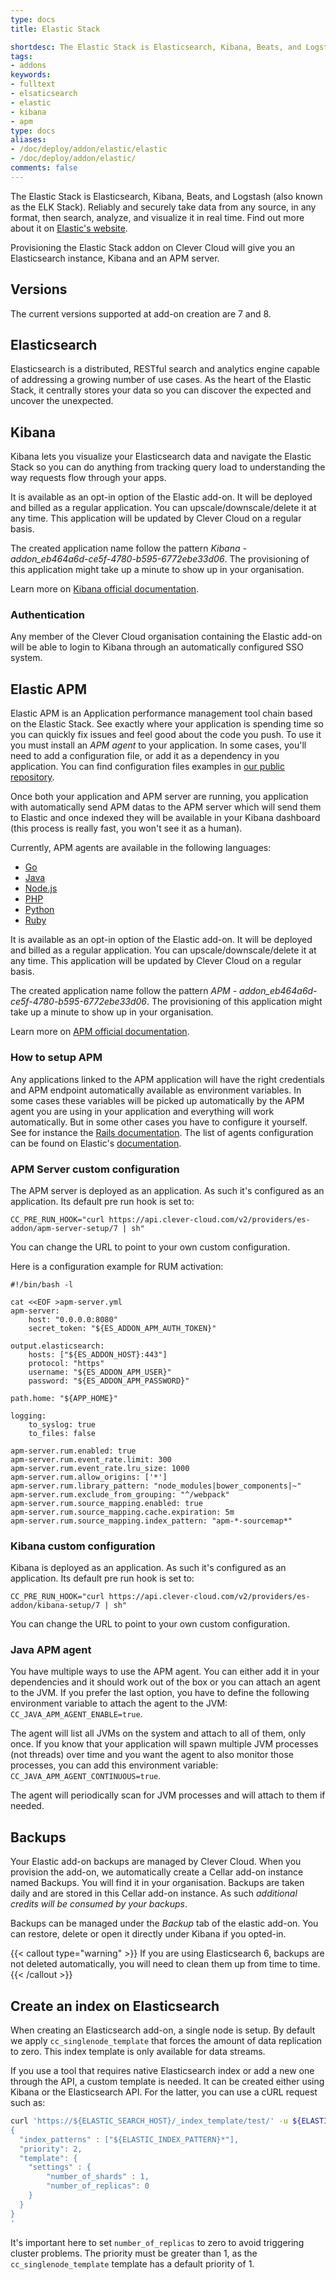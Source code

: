 ```yaml
---
type: docs
title: Elastic Stack

shortdesc: The Elastic Stack is Elasticsearch, Kibana, Beats, and Logstash (also known as the ELK Stack). 
tags:
- addons
keywords:
- fulltext
- elsaticsearch
- elastic
- kibana
- apm
type: docs
aliases:
- /doc/deploy/addon/elastic/elastic
- /doc/deploy/addon/elastic/
comments: false
---
```


The Elastic Stack is Elasticsearch, Kibana, Beats, and Logstash (also known as the ELK Stack). Reliably and securely take data from any source, in any format, then search, analyze, and visualize it in real time. Find out more about it on [Elastic's website](https://www.elastic.co/products/elastic-stack).

Provisioning the Elastic Stack addon on Clever Cloud will give you an Elasticsearch instance, Kibana and an APM server.

## Versions

The current versions supported at add-on creation are 7 and 8.

## Elasticsearch

Elasticsearch is a distributed, RESTful search and analytics engine capable of addressing a growing number of use cases. As the heart of the Elastic Stack, it centrally stores your data so you can discover the expected and uncover the unexpected.

## Kibana

Kibana lets you visualize your Elasticsearch data and navigate the Elastic Stack so you can do anything from tracking query load to understanding the way requests flow through your apps.

It is available as an opt-in option of the Elastic add-on. It will be deployed and billed as a regular application. You can upscale/downscale/delete it at any time. This application will be updated by Clever Cloud on a regular basis.

The created application name follow the pattern *Kibana - addon_eb464a6d-ce5f-4780-b595-6772ebe33d06*. The provisioning of this application might take up a minute to show up in your organisation.

Learn more on [Kibana official documentation](https://www.elastic.co/guide/en/kibana/current/index.html).

### Authentication

Any member of the Clever Cloud organisation containing the Elastic add-on will be able to login to Kibana through an automatically configured SSO system.

## Elastic APM

Elastic APM is an Application performance management tool chain based on the Elastic Stack. See exactly where your application is spending time so you can quickly fix issues and feel good about the code you push. To use it you must install an *APM agent* to your application. In some cases, you'll need to add a configuration file, or add it as a dependency in you application. You can find configuration files examples in [our public repository](https://github.com/CleverCloud/Elastic-APM-example-configuration-files).  

Once both your application and APM server are running, you application with automatically send APM datas to the APM server which will send them to Elastic and once indexed they will be available in your Kibana dashboard (this process is really fast, you won't see it as a human).

Currently, APM agents are available in the following languages:

- [Go](https://www.elastic.co/guide/en/apm/agent/go/1.x/introduction.html)
- [Java](https://www.elastic.co/guide/en/apm/agent/java/1.x/intro.html)
- [Node.js](https://www.elastic.co/guide/en/apm/agent/nodejs/2.x/intro.html)
- [PHP](https://www.elastic.co/guide/en/apm/agent/php/current/index.html)
- [Python](https://www.elastic.co/guide/en/apm/agent/python/5.x/getting-started.html)
- [Ruby](https://www.elastic.co/guide/en/apm/agent/ruby/3.x/introduction.html)

It is available as an opt-in option of the Elastic add-on. It will be deployed and billed as a regular application. You can upscale/downscale/delete it at any time. This application will be updated by Clever Cloud on a regular basis.

The created application name follow the pattern *APM - addon_eb464a6d-ce5f-4780-b595-6772ebe33d06*. The provisioning of this application might take up a minute to show up in your organisation.

Learn more on [APM official documentation](https://www.elastic.co/guide/en/apm/get-started/current/components.html).

### How to setup APM

Any applications linked to the APM application will have the right credentials and APM endpoint automatically available as environment variables. In some cases these variables will be picked up automatically by the APM agent you are using in your application and everything will work automatically. But in some other cases you have to configure it yourself. See for instance the [Rails documentation](https://www.elastic.co/guide/en/apm/agent/ruby/3.x/getting-started-rails.html#getting-started-rails). The list of agents configuration can be found on Elastic's [documentation](https://www.elastic.co/guide/en/apm/agent/index.html).

### APM Server custom configuration

The APM server is deployed as an application. As such it's configured as an application. Its default pre run hook is set to:

`CC_PRE_RUN_HOOK="curl https://api.clever-cloud.com/v2/providers/es-addon/apm-server-setup/7 | sh"`

You can change the URL to point to your own custom configuration.

Here is a configuration example for RUM activation:

```bash{filename="es-apm-serverconfig.sh"}
#!/bin/bash -l

cat <<EOF >apm-server.yml
apm-server:
    host: "0.0.0.0:8080"
    secret_token: "${ES_ADDON_APM_AUTH_TOKEN}"

output.elasticsearch:
    hosts: ["${ES_ADDON_HOST}:443"]
    protocol: "https"
    username: "${ES_ADDON_APM_USER}"
    password: "${ES_ADDON_APM_PASSWORD}"

path.home: "${APP_HOME}"

logging:
    to_syslog: true
    to_files: false

apm-server.rum.enabled: true
apm-server.rum.event_rate.limit: 300
apm-server.rum.event_rate.lru_size: 1000
apm-server.rum.allow_origins: ['*']
apm-server.rum.library_pattern: "node_modules|bower_components|~"
apm-server.rum.exclude_from_grouping: "^/webpack"
apm-server.rum.source_mapping.enabled: true
apm-server.rum.source_mapping.cache.expiration: 5m
apm-server.rum.source_mapping.index_pattern: "apm-*-sourcemap*"
```

### Kibana custom configuration

Kibana is deployed as an application. As such it's configured as an application. Its default pre run hook is set to:

`CC_PRE_RUN_HOOK="curl https://api.clever-cloud.com/v2/providers/es-addon/kibana-setup/7 | sh"`

You can change the URL to point to your own custom configuration.

### Java APM agent

You have multiple ways to use the APM agent. You can either add it in your dependencies and it should work out of the box or you can attach an agent to the JVM. If you prefer the last option, you have to define the following environment variable to attach the agent to the JVM: `CC_JAVA_APM_AGENT_ENABLE=true`.

The agent will list all JVMs on the system and attach to all of them, only once. If you know that your application will spawn multiple JVM processes (not threads) over time and you want the agent to also monitor those processes, you can add this environment variable: `CC_JAVA_APM_AGENT_CONTINUOUS=true`.

The agent will periodically scan for JVM processes and will attach to them if needed.

## Backups

Your Elastic add-on backups are managed by Clever Cloud. When you provision the add-on, we automatically create a Cellar add-on instance named Backups. You will find it in your organisation. Backups are taken daily and are stored in this Cellar add-on instance. As such *additional credits will be consumed by your backups*.

Backups can be managed under the *Backup* tab of the elastic add-on. You can restore, delete or open it directly under Kibana if you opted-in.

{{< callout type="warning" >}}
If you are using Elasticsearch 6, backups are not deleted automatically, you will need to clean them up from time to time.
{{< /callout >}}

## Create an index on Elasticsearch

When creating an Elasticsearch add-on, a single node is setup. By default we apply `cc_singlenode_template` that forces the amount of data replication to zero. This index template is only available for data streams.

If you use a tool that requires native Elasticsearch index or add a new one through the API, a custom template is needed. It can be created either using Kibana or the Elasticsearch API. For the latter, you can use a cURL request such as:

```sh
curl 'https://${ELASTIC_SEARCH_HOST}/_index_template/test/' -u ${ELASTIC_SEARCH_USER} -H 'Content-Type: application/json' -X PUT -d'
{
  "index_patterns" : ["${ELASTIC_INDEX_PATTERN}*"],
  "priority": 2,
  "template": {
    "settings" : {
        "number_of_shards" : 1,
        "number_of_replicas": 0
    }
  }
}
'
```

It's important here to set `number_of_replicas` to zero to avoid triggering cluster problems. The priority must be greater than 1, as the `cc_singlenode_template` template has a default priority of 1.
